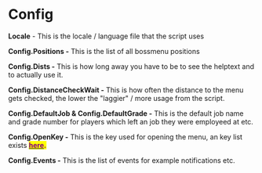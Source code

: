 # Config

**Locale** - This is the locale / language file that the script uses

**Config.Positions -** This is the list of all bossmenu positions

**Config.Dists -** This is how long away you have to be to see the helptext and to actually use it.

**Config.DistanceCheckWait -** This is how often the distance to the menu gets checked, the lower the "laggier" / more usage from the script.

**Config.DefaultJob & Config.DefaultGrade -** This is the default job name and grade number for players which left an job they were employeed at etc.

**Config.OpenKey -** This is the key used for opening the menu, an key list exists [<mark style="color:purple;">**here**</mark>](https://docs.fivem.net/docs/game-references/controls/)<mark style="color:purple;">**.**</mark>

**Config.Events -** This is the list of events for example notifications etc.
